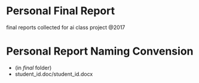 # Personal Final Report

final reports collected for ai class project @2017


# Personal Report Naming Convension 
- (in *final* folder)
- student_id.doc/student_id.docx


